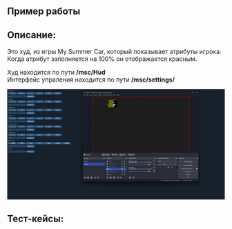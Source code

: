 ## Пример работы

## Описание: 
Это худ, из игры My Summer Car, который показывает атрибуты игрока. Когда атрибут заполняется на 100% он отображается красным.

Худ находится по пути **/msc/Hud**</br>
Интерфейс упраления находится по пути **/msc/settings/**

![пример](https://github.com/SMalexeev/mschud/blob/master/assest/1.png)

## Тест-кейсы:
